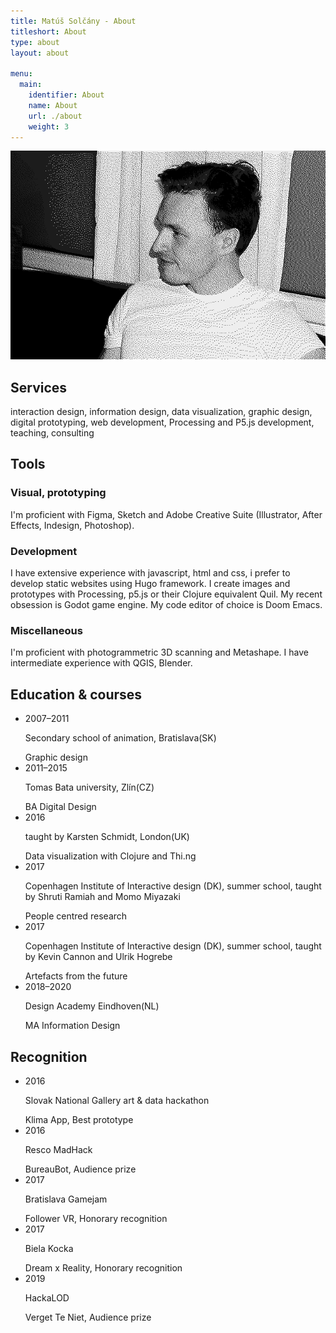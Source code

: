```yaml
---
title: Matúš Solčány - About
titleshort: About
type: about
layout: about

menu:
  main:
    identifier: About
    name: About
    url: ./about
    weight: 3
---
```


<div class="w-100 border-box ph2 ph3-l pt2">

<img src="image/id.jpg" alt="matus solcany portrait" class="object-cover pt2 db w-40 w-10-l cover">

</div>

<section  class="mt3 mt4-l pb2 w-100 ph2 ph3-l flex flex-wrap justify-center">
    <div class="w-100 mt4-l flex flex-column flex-row-l justify-center justify-start-l">
        <div name="education_wrapper" class="w-auto-ns w-100 w-25-l dib pr6-l">
            <h2 name="headline" class="w-100 f6 tl gothic-bold black mb1 mb4-l mt3 mt2-l mt0-l"> Services </h2>
            <p class="f6 gangster-grotesk black">
             interaction design, information design, data visualization, graphic design, digital prototyping, web development, Processing and P5.js development, teaching, consulting
            </p>
        </div>
        <div name="tools_wrapper" class="w-100 w-25-l pr6-l w-auto-ns">
                <h2 name="headline" class="w-100 f6 tl gothic-bold black mb1 mb4-l mt3 mt2-l"> Tools </h2>
                <h3>Visual, prototyping</h3>
                    <p class="f6 gangster-grotesk black">I'm proficient with Figma, Sketch and Adobe Creative Suite (Illustrator, After Effects, Indesign, Photoshop).</p>
                <h3>Development</h3>
                    <p class="f6 gangster-grotesk black">I have extensive experience with javascript, html and css, i prefer to develop static websites using Hugo framework. I create images and prototypes with Processing, p5.js or their Clojure equivalent Quil. My recent obsession is Godot game engine. My code editor of choice is Doom Emacs. </p> 
                <h3> Miscellaneous </h3>
                    <p class="f6 gangster-grostesk black">
                        I'm proficient with photogrammetric 3D scanning and Metashape. I have intermediate experience with QGIS, Blender.
                    </p>
            </div>
        </div>
    </div>
</section>


<section  class="mt3 mt4-l pb2 w-100 ph2 ph3-l flex flex-wrap justify-center">
    <div class="w-100 mt4-l flex flex-column flex-row-l justify-center justify-start-l">
        <div name="education_wrapper" class="w-auto-ns w-100 w-25-l dib pr6-l">
            <h2 name="headline" class="w-100 f6 tl gothic-bold black mb1 mb4-l mt3 mt2-l mt0-l">Education & courses</h2>
                <ul class="w-100 wrap flex flex-column items-start">
                    <li name="education" class="gangster-regular db mb2 mb4-l mt3 mt0-l">
                        <span class="db f6 pr3 black pb1">2007–2011</span>
                        <div class="db">
                            <p class="ma0 gangster-regular f6 dib db-l black">Secondary school of animation, Bratislava(SK)</p>
                            <span class="black f6 pt1 db gangster-regular">Graphic design</span>
                        </div>
                    </li>
                    <li name="education" class="gangster-regular db mb2 mb4-l mt3 mt0-l">
                        <span class="db f6 pr3 black pb1">2011–2015</span>
                        <div class="db">
                            <p class="ma0 gangster-regular f6 dib db-l black">Tomas Bata university, Zlín(CZ)</p>
                                                        <span class="black f6 pt1 db gangster-regular">BA Digital Design</span>
                        </div>
                    </li>
                    <li name="education" class="gangster-regular db mb2 mb4-l mt3 mt0-l">
                        <span class="db f6 pr3 black pb1">2016</span>
                        <div class="db">
                            <p class="ma0 gangster-regular f6 dib db-l black">taught by Karsten Schmidt, London(UK)</p>
<span class="black f6 pt1 db gangster-regular">Data visualization with Clojure and Thi.ng</span>                            
                        </div>
                    </li>
                    <li name="education" class="gangster-regular db mb2 mb4-l mt3 mt0-l">
                        <span class="db f6 pr3 black pb1">2017</span>
                        <div class="db">
                            <p class="ma0 gangster-regular f6 dib db-l black">Copenhagen Institute of Interactive design (DK), summer school, taught by Shruti Ramiah and Momo Miyazaki</p>
<span class="black f6 pt1 db gangster-regular">People centred research</span>                                
                     </div>
                    </li>
                    <li name="education" class="gangster-regular db mb2 mb4-l mt3 mt0-l">
                        <span class="db f6 pr3 black pb1">2017</span>
                        <div class="db">
                            <p class="ma0 gangster-regular f6 dib db-l black">Copenhagen Institute of Interactive design (DK), summer school, taught by Kevin Cannon and Ulrik Hogrebe</p>
<span class="black f6 pt1 db gangster-regular">Artefacts from the future</span>                            
                        </div>
                    </li>
                    <li name="education" class="gangster-regular db mb2 mb4-l mt3 mt0-l">
                        <span class="db f6 pr3 black pb1">2018–2020</span>
                        <div class="db">
                            <p class="ma0 gangster-regular f6 dib db-l black">Design Academy Eindhoven(NL)</p>
                            <span class="black f6 pt1 db gangster-regular">MA Information Design</span>
                        </div>
                    </li>
                </ul>
            </div>
            <div name="prizes_wrapper" class="w-100 w-25-l pr6-l w-auto-ns">
                <h2 name="headline" class="w-100 f6 tl gothic-bold black mb1 mb4-l mt3 mt2-l">Recognition</h2>
                <ul class="w-100 wrap flex flex-column items-start">
                    <li name="prize" class="gangster-regular db mb2 mb4-l mt3 mt0-l">
                        <span class="db f6 pr3 black pb1">2016</span>
                        <div class="db">
                            <p class="ma0 gangster-regular f6 dib db-l black">Slovak National Gallery art & data hackathon</p>
                            <span class="black f6 pt1 db gangster-regular">Klima App, Best prototype</span>
                        </div>
                    </li>
                    <li name="prize" class="gangster-regular db mb2 mb4-l mt3 mt0-l">
                        <span class="db f6 pr3 black pb1">2016</span>
                        <div class="db">
                            <p class="ma0 gangster-regular f6 dib db-l black">Resco MadHack</p>
                            <span class="black f6 pt1 db gangster-regular">BureauBot, Audience prize</span>
                        </div>
                    </li>
                    <li name="prize" class="gangster-regular db mb2 mb4-l mt3 mt0-l">
                        <span class="db f6 pr3 black pb1">2017</span>
                        <div class="db">
                            <p class="ma0 gangster-regular f6 dib db-l black">Bratislava Gamejam</p>
                            <span class="black f6 pt1 db gangster-regular">Follower VR, Honorary recognition</span>
                        </div>
                    </li>
                    <li name="prize" class="gangster-regular db mb2 mb4-l mt3 mt0-l">
                        <span class="db f6  pr3 black pb1">2017</span>
                        <div class="db">
                            <p class="ma0 gangster-regular f6 dib db-l black">Biela Kocka</p>
                            <span class="black f6 pt1 db gangster-regular">Dream x Reality, Honorary recognition</span>
                        </div>
                    </li>
                    <li name="prize" class="gangster-regular db mb2 mb4-l mt3 mt0-l">
                        <span class="db f6 pr3 black pb1">2019</span>
                        <div class="db">
                            <p class="ma0 gangster-regular f6 dib db-l black">HackaLOD</p>
                            <span class="black f6 pt1 db gangster-regular">Verget Te Niet, Audience prize</span>
                        </div>
                    </li>
                </ul>
            </div>
        </div>
    </div>
    </section>
